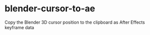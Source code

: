 # blender-cursor-to-ae
Copy the Blender 3D cursor position to the clipboard as After Effects keyframe data
